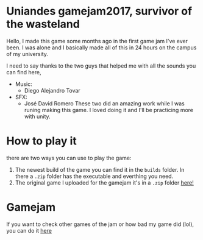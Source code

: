# Uniandes gamejam2017, survivor of the wasteland
Hello, I made this game some months ago in the first game jam I've ever been. I was alone and I basically made all of this in 24 hours on the campus of my university.

I need to say thanks to the two guys that helped me with all the sounds you can find here,
* Music:
  * Diego Alejandro Tovar
* SFX:
  * José David Romero
These two did an amazing work while I was runing making this game. I loved doing it and I'll be practicing more with unity.
  
# How to play it
there are two ways you can use to play the game:
1. The newest build of the game you can find it in the `builds` folder. In there a `.zip` folder has the executable and everthing you need.
2. The original game I uploaded for the gamejam it's in a `.zip` folder [here!](https://gamejolt.com/games/Surivor/282621)

# Gamejam
If you want to check other games of the jam or how bad my game did (lol), you can do it [here](http://jams.gamejolt.io/gamejamuniandes2017/games?category=2131)
